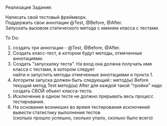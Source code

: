Реализация Задания:<p>
Написать свой тестовый фреймворк.<br>
Поддержать свои аннотации @Test, @Before, @After. <br> 
Запускать вызовом статического метода с именем класса с тестами.<p>
To Do:
1) создать три аннотации - @Test, @Before, @After. 
2) Создать класс-тест, в котором будут методы, отмеченные аннотациями. 
3) Создать "запускалку теста". На вход она должна получать имя класса с тестами, в котором следует  
найти и запустить методы отмеченные аннотациями и пункта 1. 
4) Алгоритм запуска должен быть следующий:: 
 метод(ы) Before 
 текущий метод Test 
 метод(ы) After 
для каждой такой "тройки" надо создать СВОЙ объект класса-теста. 
5) Исключение в одном тесте не должно прерывать весь процесс тестирования. 
6) На основании возникших во время тестирования исключений вывести статистику выполнения тестов  
(сколько прошло успешно, сколько упало, сколько было всего)